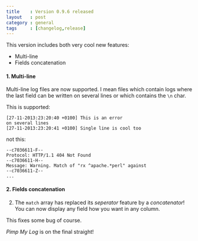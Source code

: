 ```yaml
---
title    : Version 0.9.6 released
layout   : post
category : general
tags     : [changelog,release]
---
```


This version includes both very cool new features:

- Multi-line
- Fields concatenation

<!--more-->

#### 1. Multi-line

Multi-line log files are now supported. I mean files which contain logs where the last field can be written on several lines or which contains the `\n` char.  

This is supported:

```
[27-11-2013:23:20:40 +0100] This is an error
on several lines
[27-11-2013:23:20:41 +0100] Single line is cool too
```

not this:

```
--c7036611-F--
Protocol: HTTP/1.1 404 Not Found
--c7036611-H--
Message: Warning. Match of "rx ^apache.*perl" against
--c7036611-Z--
...
```


#### 2. Fields concatenation

2. The `match` array has replaced its *seperator* feature by a *concatenator*! You can now display any field how you want in any column.

This fixes some bug of course.

*Pimp My Log* is on the final straight!

<div class="pmlversion pmlchangelog" data-version="0.9.6"></div>
